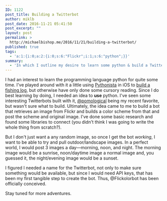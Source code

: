 ```yaml
---
ID: 1122
post_title: Building a Twitterbot
author: miklb
post_date: 2016-11-21 05:41:50
post_excerpt: ""
layout: post
permalink: >
  http://michaelbishop.me/2016/11/21/building-a-twitterbot/
published: true
tags:
  - 'a:1:{i:0;a:2:{i:0;s:6:"Flickr";i:1;s:6:"python";}}'
summary:
  - 'In which I outline my desire to learn some python & build a Twitterbot.'
---
```

I had an interest to learn the programming language python for quite some time. I've played around with it a little using [Pythonista](https://geo.itunes.apple.com/us/app/pythonista/id528579881?at=10lKmy) in iOS to [build a fishing log](https://miklb.com/use-pythonista-to-get-weather-of-current-location-into-drafts-app), but otherwise have only done some cursory reading. Since I do best learning by doing, I needed an idea to **use** python. I've seen some interesting Twitterbots built with it, [@pomological](https://twitter.com/pomological) being my recent favorite, but wasn't sure what to build. Ultimately, the idea came to me to build a bot that retrieves an image from Flickr and builds a color scheme from that and post the scheme and original image. I've done some basic research and found some libraries to connect (you didn't think I was going to write the whole thing from scratch?).

 But I don't just want a any random image, so once I get the bot *working*, I want to be able to try and pull outdoor/landscape images. In a perfect world, I would post 3 images a day—morning, noon, and night. The morning image would be a sunrise, noon/daytime image a normal image and, you guessed it, the night/evening image would be a sunset.

 I figured I needed a name for the Twitterbot, not only to make sure something would be available, but since I would need API keys, that has been my first tangible step to create the bot. Thus, @Flickolorbot has been officially conceived.

 Stay tuned for more adventures.

 <a href="https://brid.gy/publish/twitter"></a>